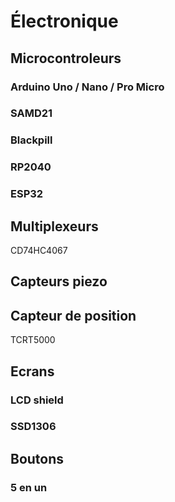 # Électronique

## Microcontroleurs

### Arduino Uno / Nano / Pro Micro

### SAMD21

### Blackpill

### RP2040

### ESP32

## Multiplexeurs
CD74HC4067
## Capteurs piezo

## Capteur de position
TCRT5000

## Ecrans
### LCD shield
### SSD1306
## Boutons

### 5 en un